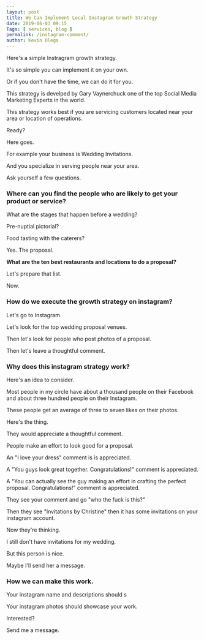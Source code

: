 ```yaml
--- 
layout: post 
title: We Can Implement Local Instagram Growth Strategy
date: 2019-06-03 09:15
Tags: [ services, blog ]
permalink: /instagram-comment/ 
author: Kevin Olega 
--- 
```

Here's a simple Instragram growth strategy.

It's so simple you can implement it on your own.

Or if you don't have the time, we can do it for you.

This strategy is develped by Gary Vaynerchuck one of the top Social Media Marketing Experts in the world.

This strategy works best if you are servicing customers located near your area or location of operations.

Ready?

Here goes.

For example your business is Wedding Invitations.

And you specialize in serving people near your area.

Ask yourself a few questions.

### Where can you find the people who are likely to get your product or service?

What are the stages that happen before a wedding?

Pre-nuptial pictorial?

Food tasting with the caterers?

Yes. The proposal.

**What are the ten best restaurants and locations to do a proposal?**

Let's prepare that list.

Now.

### How do we execute the growth strategy on instagram?

Let's go to Instagram.

Let's look for the top wedding proposal venues.

Then let's look for people who post photos of a proposal.

Then let's leave a thoughtful comment.

### Why does this instagram strategy work?

Here's an idea to consider.

Most people in my circle have about a thousand people on their Facebook and about three hundred people on their Instagram.

These people get an average of three to seven likes on their photos.

Here's the thing.

They would appreciate a thoughtful comment.

People make an effort to look good for a proposal.

An "I love your dress" comment is is appreciated.

A "You guys look great together. Congratulations!" comment is appreciated.

A "You can actually see the guy making an effort in crafting the perfect proposal. Congratulations!" comment is appreciated.

They see your comment and go "who the fuck is this?"

Then they see "Invitations by Christine" then it has some invitations on your instagram account.

Now they're thinking.

I still don't have invitations for my wedding.

But this person is nice.

Maybe I'll send her a message.

### How we can make this work.

Your instagram name and descriptions should s

Your instagram photos should showcase your work.

Interested?

Send me a message.